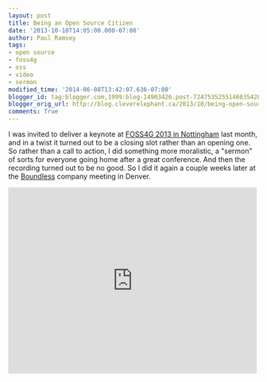 ```yaml
---
layout: post
title: Being an Open Source Citizen
date: '2013-10-10T14:05:00.000-07:00'
author: Paul Ramsey
tags:
- open source
- foss4g
- oss
- video
- sermon
modified_time: '2014-06-08T13:42:07.636-07:00'
blogger_id: tag:blogger.com,1999:blog-14903426.post-7247535255146835428
blogger_orig_url: http://blog.cleverelephant.ca/2013/10/being-open-source-citizen.html
comments: True
---
```


I was invited to deliver a keynote at [FOSS4G 2013 in Nottingham](http://2013.foss4g.org) last month, and in a twist it turned out to be a closing slot rather than an opening one. So rather than a call to action, I did something more moralistic, a "sermon" of sorts for everyone going home after a great conference.  And then the recording turned out to be no good. So I did it again a couple weeks later at the [Boundless](http://boundlessgeo.com) company meeting in Denver.  

<iframe src="http://player.vimeo.com/video/76365035" width="500" height="375" frameborder="0" webkitallowfullscreen mozallowfullscreen allowfullscreen></iframe>

